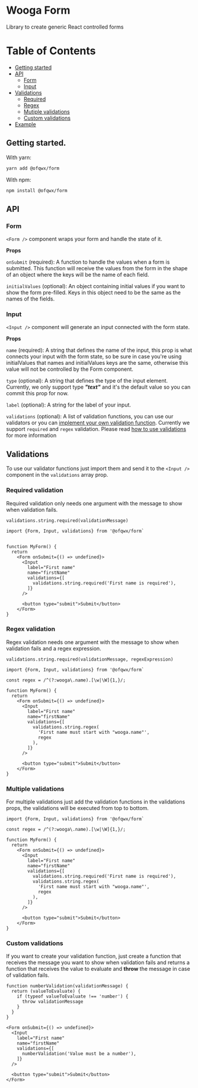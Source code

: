 # Wooga Form

Library to create generic React controlled forms

# Table of Contents

- [Getting started](#getting-started)
- [API](#api)
  - [Form](#form)
  - [Input](#input)
- [Validations](#validations)
  - [Required](#required-validation)
  - [Regex](#regex-validation)
  - [Mutiple validations](#multiple-validations)
  - [Custom validations](#custom-validations)
- [Example](#example)


## Getting started.

With yarn:

```bash
yarn add @ofqwx/form
```

With npm:

```bash
npm install @ofqwx/form
```

## API

### **Form**

`<Form />` component wraps your form and handle the state of it.

**Props**

`onSubmit` (required): A function to handle the values when a form is submitted. This function will receive the values from the form in the shape of an object where the keys will be the name of each field.

`initialValues` (optional): An object containing initial values if you want to show the form pre-filled. Keys in this object need to be the same as the names of the fields.

### **Input**

`<Input />` component will generate an input connected with the form state.

**Props**

`name` (required): A string that defines the name of the input, this prop is what connects your input with the form state, so be sure in case you're using initialValues that names and initialValues keys are the same, otherwise this value will not be controlled by the Form component.

`type` (optional): A string that defines the type of the input element.  
Currently, we only support type **_"text"_** and it's the default value so you can commit this prop for now.

`label` (optional): A string for the label of your input.

`validations` (optional): A list of validation functions, you can use our validators or you can [implement your own validation function](#custom-validations). Currently we support `required` and `regex` validation. Please read [how to use validations](#using-validations) for more information

## Validations

To use our validator functions just import them and send it to the `<Input />` component in the `validations` array prop.

### Required validation

Required validation only needs one argument with the message to show when validation fails.

`validations.string.required(validationMessage)`

```JSX
import {Form, Input, validations} from '@ofqwx/form`


function MyForm() {
  return
    <Form onSubmit={() => undefined}>
      <Input
        label="First name"
        name="firstName"
        validations={[
          validations.string.required('First name is required'),
        ]}
      />

      <button type="submit">Submit</button>
    </Form>
}
```

### Regex validation

Regex validation needs one argument with the message to show when validation fails and a regex expression.

`validations.string.required(validationMessage, regexExpression)`

```JSX
import {Form, Input, validations} from '@ofqwx/form`

const regex = /^(?:wooga\.name).[\w|\W]{1,}/;

function MyForm() {
  return
    <Form onSubmit={() => undefined}>
      <Input
        label="First name"
        name="firstName"
        validations={[
          validations.string.regex(
            'First name must start with "wooga.name"',
            regex
          ),
        ]}
      />

      <button type="submit">Submit</button>
    </Form>
}
```

### Multiple validations

For multiple validations just add the validation functions in the validations props, the validations will be executed from top to bottom.

```JSX
import {Form, Input, validations} from '@ofqwx/form`

const regex = /^(?:wooga\.name).[\w|\W]{1,}/;

function MyForm() {
  return
    <Form onSubmit={() => undefined}>
      <Input
        label="First name"
        name="firstName"
        validations={[
          validations.string.required('First name is required'),
          validations.string.regex(
            'First name must start with "wooga.name"',
            regex
          ),
        ]}
      />

      <button type="submit">Submit</button>
    </Form>
}
```

### Custom validations

If you want to create your validation function, just create a function that receives the message you want to show when validation fails and returns a function that receives the value to evaluate and **throw** the message in case of validation fails.

```JSX
function numberValidation(validationMessage) {
  return (valueToEvaluate) {
    if (typeof valueToEvaluate !== 'number') {
      throw validationMessage
    }
  }
}

<Form onSubmit={() => undefined}>
  <Input
    label="First name"
    name="firstName"
    validations={[
      numberValidation('Value must be a number'),
    ]}
  />

  <button type="submit">Submit</button>
</Form>
```
